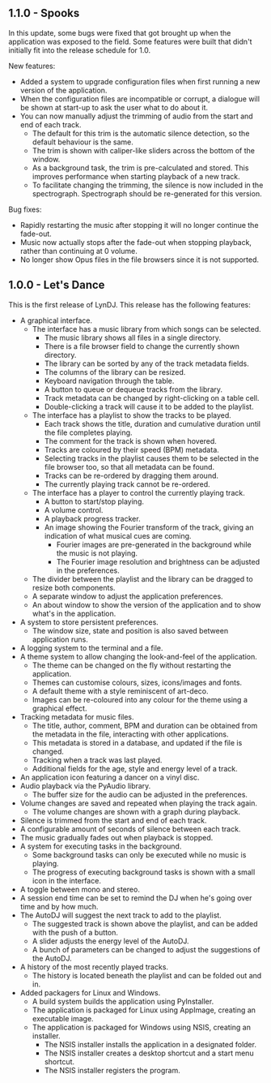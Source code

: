 1.1.0 - Spooks
----
In this update, some bugs were fixed that got brought up when the application was exposed to the field. Some features were built that didn't initially fit into the release schedule for 1.0.

New features:
* Added a system to upgrade configuration files when first running a new version of the application.
* When the configuration files are incompatible or corrupt, a dialogue will be shown at start-up to ask the user what to do about it.
* You can now manually adjust the trimming of audio from the start and end of each track.
  * The default for this trim is the automatic silence detection, so the default behaviour is the same.
  * The trim is shown with caliper-like sliders across the bottom of the window.
  * As a background task, the trim is pre-calculated and stored. This improves performance when starting playback of a new track.
  * To facilitate changing the trimming, the silence is now included in the spectrograph. Spectrograph should be re-generated for this version.

Bug fixes:
* Rapidly restarting the music after stopping it will no longer continue the fade-out.
* Music now actually stops after the fade-out when stopping playback, rather than continuing at 0 volume.
* No longer show Opus files in the file browsers since it is not supported.

1.0.0 - Let's Dance
----
This is the first release of LynDJ. This release has the following features:
* A graphical interface.
  * The interface has a music library from which songs can be selected.
    * The music library shows all files in a single directory.
    * There is a file browser field to change the currently shown directory.
    * The library can be sorted by any of the track metadata fields.
    * The columns of the library can be resized.
    * Keyboard navigation through the table.
    * A button to queue or dequeue tracks from the library.
    * Track metadata can be changed by right-clicking on a table cell.
    * Double-clicking a track will cause it to be added to the playlist.
  * The interface has a playlist to show the tracks to be played.
    * Each track shows the title, duration and cumulative duration until the file completes playing.
    * The comment for the track is shown when hovered.
    * Tracks are coloured by their speed (BPM) metadata.
    * Selecting tracks in the playlist causes them to be selected in the file browser too, so that all metadata can be found.
    * Tracks can be re-ordered by dragging them around.
    * The currently playing track cannot be re-ordered.
  * The interface has a player to control the currently playing track.
    * A button to start/stop playing.
    * A volume control.
    * A playback progress tracker.
    * An image showing the Fourier transform of the track, giving an indication of what musical cues are coming.
      * Fourier images are pre-generated in the background while the music is not playing.
      * The Fourier image resolution and brightness can be adjusted in the preferences.
  * The divider between the playlist and the library can be dragged to resize both components.
  * A separate window to adjust the application preferences.
  * An about window to show the version of the application and to show what's in the application.
* A system to store persistent preferences.
  * The window size, state and position is also saved between application runs.
* A logging system to the terminal and a file.
* A theme system to allow changing the look-and-feel of the application.
  * The theme can be changed on the fly without restarting the application.
  * Themes can customise colours, sizes, icons/images and fonts.
  * A default theme with a style reminiscent of art-deco.
  * Images can be re-coloured into any colour for the theme using a graphical effect.
* Tracking metadata for music files.
  * The title, author, comment, BPM and duration can be obtained from the metadata in the file, interacting with other applications.
  * This metadata is stored in a database, and updated if the file is changed.
  * Tracking when a track was last played.
  * Additional fields for the age, style and energy level of a track.
* An application icon featuring a dancer on a vinyl disc.
* Audio playback via the PyAudio library.
  * The buffer size for the audio can be adjusted in the preferences.
* Volume changes are saved and repeated when playing the track again.
  * The volume changes are shown with a graph during playback.
* Silence is trimmed from the start and end of each track.
* A configurable amount of seconds of silence between each track.
* The music gradually fades out when playback is stopped.
* A system for executing tasks in the background.
  * Some background tasks can only be executed while no music is playing.
  * The progress of executing background tasks is shown with a small icon in the interface.
* A toggle between mono and stereo.
* A session end time can be set to remind the DJ when he's going over time and by how much.
* The AutoDJ will suggest the next track to add to the playlist.
  * The suggested track is shown above the playlist, and can be added with the push of a button.
  * A slider adjusts the energy level of the AutoDJ.
  * A bunch of parameters can be changed to adjust the suggestions of the AutoDJ.
* A history of the most recently played tracks.
  * The history is located beneath the playlist and can be folded out and in.
* Added packagers for Linux and Windows.
  * A build system builds the application using PyInstaller.
  * The application is packaged for Linux using AppImage, creating an executable image.
  * The application is packaged for Windows using NSIS, creating an installer.
    * The NSIS installer installs the application in a designated folder.
    * The NSIS installer creates a desktop shortcut and a start menu shortcut.
    * The NSIS installer registers the program.